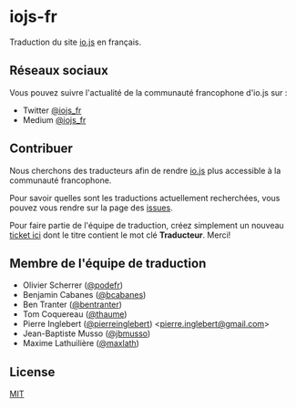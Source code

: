# iojs-fr

Traduction du site [io.js](https://iojs.org/) en français.

## Réseaux sociaux

Vous pouvez suivre l'actualité de la communauté francophone d'io.js sur :
 * Twitter [@iojs_fr](https://twitter.com/iojs_fr)
 * Medium [@iojs_fr](https://medium.com/@iojs_fr)


## Contribuer

Nous cherchons des traducteurs afin de rendre [io.js](https://iojs.org/) plus accessible à la communauté francophone.

Pour savoir quelles sont les traductions actuellement recherchées, vous pouvez vous rendre sur la page des [issues](https://github.com/iojs/iojs-fr/issues).

Pour faire partie de l'équipe de traduction, créez simplement un nouveau [ticket ici](https://github.com/iojs/iojs-fr/issues) dont le titre contient le mot clé __Traducteur__. Merci!

## Membre de l'équipe de traduction

- Olivier Scherrer ([@podefr](https://github.com/podefr))
- Benjamin Cabanes ([@bcabanes](https://github.com/bcabanes))
- Ben Tranter ([@bentranter](https://github.com/bentranter))
- Tom Coquereau ([@thaume](https://github.com/thaume))
- Pierre Inglebert ([@pierreinglebert](https://github.com/pierreinglebert)) &lt;pierre.inglebert@gmail.com&gt;
- Jean-Baptiste Musso ([@jbmusso](https://github.com/jbmusso))
- Maxime Lathuilière ([@maxlath](https://github.com/maxlath))


## License

[MIT](https://tldrlegal.com/license/mit-license)
